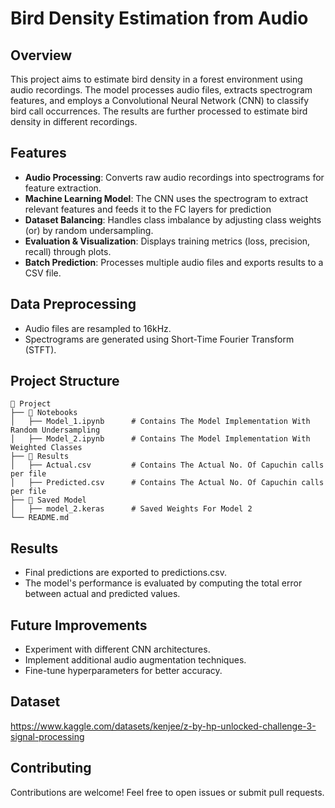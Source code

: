 # Bird Density Estimation from Audio

## Overview
This project aims to estimate bird density in a forest environment using audio recordings. The model processes audio files, extracts spectrogram features, and employs a Convolutional Neural Network (CNN) to classify bird call occurrences. The results are further processed to estimate bird density in different recordings.

## Features
- **Audio Processing**: Converts raw audio recordings into spectrograms for feature extraction.
- **Machine Learning Model**: The CNN uses the spectrogram to extract relevant features and feeds it to the FC layers for prediction
- **Dataset Balancing**: Handles class imbalance by adjusting class weights (or) by random undersampling.
- **Evaluation & Visualization**: Displays training metrics (loss, precision, recall) through plots.
- **Batch Prediction**: Processes multiple audio files and exports results to a CSV file.

## Data Preprocessing

- Audio files are resampled to 16kHz.
- Spectrograms are generated using Short-Time Fourier Transform (STFT).

## Project Structure
```
📂 Project
├── 📁 Notebooks              
│   ├── Model_1.ipynb      # Contains The Model Implementation With Random Undersampling        
│   ├── Model_2.ipynb      # Contains The Model Implementation With Weighted Classes
├── 📁 Results              
│   ├── Actual.csv         # Contains The Actual No. Of Capuchin calls per file
│   ├── Predicted.csv      # Contains The Actual No. Of Capuchin calls per file
├── 📁 Saved Model               
│   ├── model_2.keras      # Saved Weights For Model 2
└── README.md                 
```

## Results
- Final predictions are exported to predictions.csv.
- The model's performance is evaluated by computing the total error between actual and predicted values.

## Future Improvements
- Experiment with different CNN architectures.
- Implement additional audio augmentation techniques.
- Fine-tune hyperparameters for better accuracy.

## Dataset
https://www.kaggle.com/datasets/kenjee/z-by-hp-unlocked-challenge-3-signal-processing

## Contributing
Contributions are welcome! Feel free to open issues or submit pull requests.
